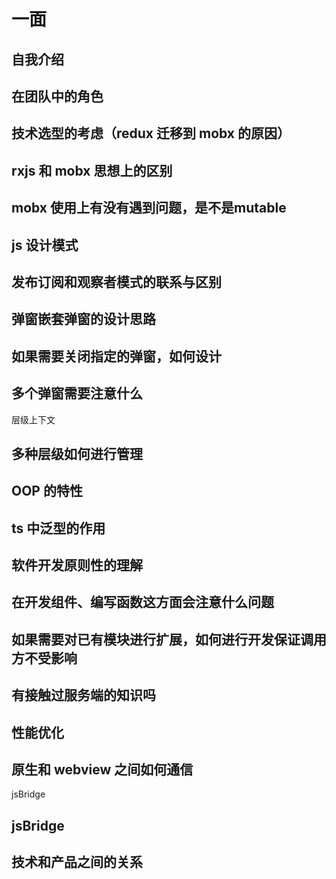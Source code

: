 # 一面

## 自我介绍

## 在团队中的角色

## 技术选型的考虑（redux 迁移到 mobx 的原因）

## rxjs 和 mobx 思想上的区别

## mobx 使用上有没有遇到问题，是不是mutable

## js 设计模式

## 发布订阅和观察者模式的联系与区别

## 弹窗嵌套弹窗的设计思路

## 如果需要关闭指定的弹窗，如何设计

## 多个弹窗需要注意什么

层级上下文

## 多种层级如何进行管理

## OOP 的特性

## ts 中泛型的作用

## 软件开发原则性的理解

## 在开发组件、编写函数这方面会注意什么问题

## 如果需要对已有模块进行扩展，如何进行开发保证调用方不受影响

## 有接触过服务端的知识吗

## 性能优化

## 原生和 webview 之间如何通信

jsBridge

## jsBridge

## 技术和产品之间的关系

